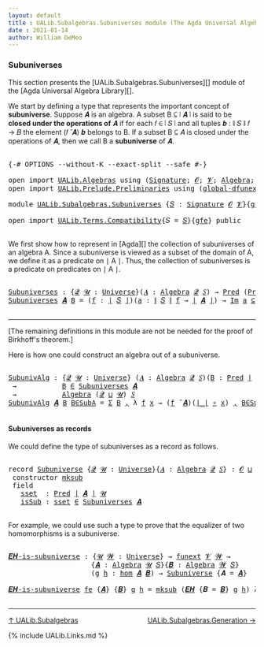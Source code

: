 ```yaml
---
layout: default
title : UALib.Subalgebras.Subuniverses module (The Agda Universal Algebra Library)
date : 2021-01-14
author: William DeMeo
---
```


### <a id="subuniverses">Subuniverses</a>

This section presents the [UALib.Subalgebras.Subuniverses][] module of the [Agda Universal Algebra Library][].

We start by defining a type that represents the important concept of **subuniverse**. Suppose 𝑨 is an algebra.  A subset B ⊆ ∣ 𝑨 ∣ is said to be **closed under the operations of** 𝑨 if for each 𝑓 ∈ ∣ 𝑆 ∣ and all tuples 𝒃 : ∥ 𝑆 ∥ 𝑓 → 𝐵 the element (𝑓 ̂ 𝑨) 𝒃 belongs to B. If a subset B ⊆ 𝐴 is closed under the operations of 𝑨, then we call B a **subuniverse** of 𝑨.

<pre class="Agda">

<a id="684" class="Symbol">{-#</a> <a id="688" class="Keyword">OPTIONS</a> <a id="696" class="Pragma">--without-K</a> <a id="708" class="Pragma">--exact-split</a> <a id="722" class="Pragma">--safe</a> <a id="729" class="Symbol">#-}</a>

<a id="734" class="Keyword">open</a> <a id="739" class="Keyword">import</a> <a id="746" href="UALib.Algebras.html" class="Module">UALib.Algebras</a> <a id="761" class="Keyword">using</a> <a id="767" class="Symbol">(</a><a id="768" href="UALib.Algebras.Signatures.html#1377" class="Function">Signature</a><a id="777" class="Symbol">;</a> <a id="779" href="universes.html#613" class="Generalizable">𝓞</a><a id="780" class="Symbol">;</a> <a id="782" href="universes.html#617" class="Generalizable">𝓥</a><a id="783" class="Symbol">;</a> <a id="785" href="UALib.Algebras.Algebras.html#771" class="Function">Algebra</a><a id="792" class="Symbol">;</a> <a id="794" href="UALib.Algebras.Algebras.html#3472" class="Function Operator">_↠_</a><a id="797" class="Symbol">)</a>
<a id="799" class="Keyword">open</a> <a id="804" class="Keyword">import</a> <a id="811" href="UALib.Prelude.Preliminaries.html" class="Module">UALib.Prelude.Preliminaries</a> <a id="839" class="Keyword">using</a> <a id="845" class="Symbol">(</a><a id="846" href="MGS-Subsingleton-Theorems.html#3468" class="Function">global-dfunext</a><a id="860" class="Symbol">;</a> <a id="862" href="universes.html#551" class="Postulate">Universe</a><a id="870" class="Symbol">;</a> <a id="872" href="universes.html#758" class="Function Operator">_̇</a><a id="874" class="Symbol">)</a>

<a id="877" class="Keyword">module</a> <a id="884" href="UALib.Subalgebras.Subuniverses.html" class="Module">UALib.Subalgebras.Subuniverses</a> <a id="915" class="Symbol">{</a><a id="916" href="UALib.Subalgebras.Subuniverses.html#916" class="Bound">𝑆</a> <a id="918" class="Symbol">:</a> <a id="920" href="UALib.Algebras.Signatures.html#1377" class="Function">Signature</a> <a id="930" href="universes.html#613" class="Generalizable">𝓞</a> <a id="932" href="universes.html#617" class="Generalizable">𝓥</a><a id="933" class="Symbol">}{</a><a id="935" href="UALib.Subalgebras.Subuniverses.html#935" class="Bound">gfe</a> <a id="939" class="Symbol">:</a> <a id="941" href="MGS-Subsingleton-Theorems.html#3468" class="Function">global-dfunext</a><a id="955" class="Symbol">}</a> <a id="957" class="Keyword">where</a>

<a id="964" class="Keyword">open</a> <a id="969" class="Keyword">import</a> <a id="976" href="UALib.Terms.Compatibility.html" class="Module">UALib.Terms.Compatibility</a><a id="1001" class="Symbol">{</a><a id="1002" class="Argument">𝑆</a> <a id="1004" class="Symbol">=</a> <a id="1006" href="UALib.Subalgebras.Subuniverses.html#916" class="Bound">𝑆</a><a id="1007" class="Symbol">}{</a><a id="1009" href="UALib.Subalgebras.Subuniverses.html#935" class="Bound">gfe</a><a id="1012" class="Symbol">}</a> <a id="1014" class="Keyword">public</a>

</pre>

We first show how to represent in [Agda][] the collection of subuniverses of an algebra A.  Since a subuniverse is viewed as a subset of the domain of A, we define it as a predicate on ∣ A ∣.  Thus, the collection of subuniverses is a predicate on predicates on ∣ A ∣.

<pre class="Agda">

<a id="Subuniverses"></a><a id="1318" href="UALib.Subalgebras.Subuniverses.html#1318" class="Function">Subuniverses</a> <a id="1331" class="Symbol">:</a> <a id="1333" class="Symbol">{</a><a id="1334" href="UALib.Subalgebras.Subuniverses.html#1334" class="Bound">𝓠</a> <a id="1336" href="UALib.Subalgebras.Subuniverses.html#1336" class="Bound">𝓤</a> <a id="1338" class="Symbol">:</a> <a id="1340" href="universes.html#551" class="Postulate">Universe</a><a id="1348" class="Symbol">}(</a><a id="1350" href="UALib.Subalgebras.Subuniverses.html#1350" class="Bound">𝑨</a> <a id="1352" class="Symbol">:</a> <a id="1354" href="UALib.Algebras.Algebras.html#771" class="Function">Algebra</a> <a id="1362" href="UALib.Subalgebras.Subuniverses.html#1334" class="Bound">𝓠</a> <a id="1364" href="UALib.Subalgebras.Subuniverses.html#916" class="Bound">𝑆</a><a id="1365" class="Symbol">)</a> <a id="1367" class="Symbol">→</a> <a id="1369" href="UALib.Relations.Unary.html#1078" class="Function">Pred</a> <a id="1374" class="Symbol">(</a><a id="1375" href="UALib.Relations.Unary.html#1078" class="Function">Pred</a> <a id="1380" href="UALib.Prelude.Preliminaries.html#11659" class="Function Operator">∣</a> <a id="1382" href="UALib.Subalgebras.Subuniverses.html#1350" class="Bound">𝑨</a> <a id="1384" href="UALib.Prelude.Preliminaries.html#11659" class="Function Operator">∣</a> <a id="1386" href="UALib.Subalgebras.Subuniverses.html#1336" class="Bound">𝓤</a><a id="1387" class="Symbol">)</a> <a id="1389" class="Symbol">(</a><a id="1390" href="UALib.Subalgebras.Subuniverses.html#930" class="Bound">𝓞</a> <a id="1392" href="Agda.Primitive.html#636" class="Function Operator">⊔</a> <a id="1394" href="UALib.Subalgebras.Subuniverses.html#932" class="Bound">𝓥</a> <a id="1396" href="Agda.Primitive.html#636" class="Function Operator">⊔</a> <a id="1398" href="UALib.Subalgebras.Subuniverses.html#1334" class="Bound">𝓠</a> <a id="1400" href="Agda.Primitive.html#636" class="Function Operator">⊔</a> <a id="1402" href="UALib.Subalgebras.Subuniverses.html#1336" class="Bound">𝓤</a><a id="1403" class="Symbol">)</a>
<a id="1405" href="UALib.Subalgebras.Subuniverses.html#1318" class="Function">Subuniverses</a> <a id="1418" href="UALib.Subalgebras.Subuniverses.html#1418" class="Bound">𝑨</a> <a id="1420" href="UALib.Subalgebras.Subuniverses.html#1420" class="Bound">B</a> <a id="1422" class="Symbol">=</a> <a id="1424" class="Symbol">(</a><a id="1425" href="UALib.Subalgebras.Subuniverses.html#1425" class="Bound">f</a> <a id="1427" class="Symbol">:</a> <a id="1429" href="UALib.Prelude.Preliminaries.html#11659" class="Function Operator">∣</a> <a id="1431" href="UALib.Subalgebras.Subuniverses.html#916" class="Bound">𝑆</a> <a id="1433" href="UALib.Prelude.Preliminaries.html#11659" class="Function Operator">∣</a><a id="1434" class="Symbol">)(</a><a id="1436" href="UALib.Subalgebras.Subuniverses.html#1436" class="Bound">a</a> <a id="1438" class="Symbol">:</a> <a id="1440" href="UALib.Prelude.Preliminaries.html#11740" class="Function Operator">∥</a> <a id="1442" href="UALib.Subalgebras.Subuniverses.html#916" class="Bound">𝑆</a> <a id="1444" href="UALib.Prelude.Preliminaries.html#11740" class="Function Operator">∥</a> <a id="1446" href="UALib.Subalgebras.Subuniverses.html#1425" class="Bound">f</a> <a id="1448" class="Symbol">→</a> <a id="1450" href="UALib.Prelude.Preliminaries.html#11659" class="Function Operator">∣</a> <a id="1452" href="UALib.Subalgebras.Subuniverses.html#1418" class="Bound">𝑨</a> <a id="1454" href="UALib.Prelude.Preliminaries.html#11659" class="Function Operator">∣</a><a id="1455" class="Symbol">)</a> <a id="1457" class="Symbol">→</a> <a id="1459" href="UALib.Relations.Unary.html#5354" class="Function Operator">Im</a> <a id="1462" href="UALib.Subalgebras.Subuniverses.html#1436" class="Bound">a</a> <a id="1464" href="UALib.Relations.Unary.html#5354" class="Function Operator">⊆</a> <a id="1466" href="UALib.Subalgebras.Subuniverses.html#1420" class="Bound">B</a> <a id="1468" class="Symbol">→</a> <a id="1470" class="Symbol">(</a><a id="1471" href="UALib.Subalgebras.Subuniverses.html#1425" class="Bound">f</a> <a id="1473" href="UALib.Algebras.Algebras.html#2921" class="Function Operator">̂</a> <a id="1475" href="UALib.Subalgebras.Subuniverses.html#1418" class="Bound">𝑨</a><a id="1476" class="Symbol">)</a> <a id="1478" href="UALib.Subalgebras.Subuniverses.html#1436" class="Bound">a</a> <a id="1480" href="UALib.Relations.Unary.html#2739" class="Function Operator">∈</a> <a id="1482" href="UALib.Subalgebras.Subuniverses.html#1420" class="Bound">B</a>

</pre>

-----------------------------------------

[The remaining definitions in this module are not be needed for the proof of Birkhoff's theorem.]


Here is how one could construct an algebra out of a subuniverse.

<pre class="Agda">

<a id="SubunivAlg"></a><a id="1720" href="UALib.Subalgebras.Subuniverses.html#1720" class="Function">SubunivAlg</a> <a id="1731" class="Symbol">:</a> <a id="1733" class="Symbol">{</a><a id="1734" href="UALib.Subalgebras.Subuniverses.html#1734" class="Bound">𝓠</a> <a id="1736" href="UALib.Subalgebras.Subuniverses.html#1736" class="Bound">𝓤</a> <a id="1738" class="Symbol">:</a> <a id="1740" href="universes.html#551" class="Postulate">Universe</a><a id="1748" class="Symbol">}</a> <a id="1750" class="Symbol">(</a><a id="1751" href="UALib.Subalgebras.Subuniverses.html#1751" class="Bound">𝑨</a> <a id="1753" class="Symbol">:</a> <a id="1755" href="UALib.Algebras.Algebras.html#771" class="Function">Algebra</a> <a id="1763" href="UALib.Subalgebras.Subuniverses.html#1734" class="Bound">𝓠</a> <a id="1765" href="UALib.Subalgebras.Subuniverses.html#916" class="Bound">𝑆</a><a id="1766" class="Symbol">)(</a><a id="1768" href="UALib.Subalgebras.Subuniverses.html#1768" class="Bound">B</a> <a id="1770" class="Symbol">:</a> <a id="1772" href="UALib.Relations.Unary.html#1078" class="Function">Pred</a> <a id="1777" href="UALib.Prelude.Preliminaries.html#11659" class="Function Operator">∣</a> <a id="1779" href="UALib.Subalgebras.Subuniverses.html#1751" class="Bound">𝑨</a> <a id="1781" href="UALib.Prelude.Preliminaries.html#11659" class="Function Operator">∣</a> <a id="1783" href="UALib.Subalgebras.Subuniverses.html#1736" class="Bound">𝓤</a><a id="1784" class="Symbol">)</a>
 <a id="1787" class="Symbol">→</a>           <a id="1799" href="UALib.Subalgebras.Subuniverses.html#1768" class="Bound">B</a> <a id="1801" href="UALib.Relations.Unary.html#2739" class="Function Operator">∈</a> <a id="1803" href="UALib.Subalgebras.Subuniverses.html#1318" class="Function">Subuniverses</a> <a id="1816" href="UALib.Subalgebras.Subuniverses.html#1751" class="Bound">𝑨</a>
 <a id="1819" class="Symbol">→</a>           <a id="1831" href="UALib.Algebras.Algebras.html#771" class="Function">Algebra</a> <a id="1839" class="Symbol">(</a><a id="1840" href="UALib.Subalgebras.Subuniverses.html#1734" class="Bound">𝓠</a> <a id="1842" href="Agda.Primitive.html#636" class="Function Operator">⊔</a> <a id="1844" href="UALib.Subalgebras.Subuniverses.html#1736" class="Bound">𝓤</a><a id="1845" class="Symbol">)</a> <a id="1847" href="UALib.Subalgebras.Subuniverses.html#916" class="Bound">𝑆</a>
<a id="1849" href="UALib.Subalgebras.Subuniverses.html#1720" class="Function">SubunivAlg</a> <a id="1860" href="UALib.Subalgebras.Subuniverses.html#1860" class="Bound">𝑨</a> <a id="1862" href="UALib.Subalgebras.Subuniverses.html#1862" class="Bound">B</a> <a id="1864" href="UALib.Subalgebras.Subuniverses.html#1864" class="Bound">B∈SubA</a> <a id="1871" class="Symbol">=</a> <a id="1873" href="Sigma-Type.html#120" class="Record">Σ</a> <a id="1875" href="UALib.Subalgebras.Subuniverses.html#1862" class="Bound">B</a> <a id="1877" href="UALib.Prelude.Preliminaries.html#5665" class="InductiveConstructor Operator">,</a> <a id="1879" class="Symbol">λ</a> <a id="1881" href="UALib.Subalgebras.Subuniverses.html#1881" class="Bound">f</a> <a id="1883" href="UALib.Subalgebras.Subuniverses.html#1883" class="Bound">x</a> <a id="1885" class="Symbol">→</a> <a id="1887" class="Symbol">(</a><a id="1888" href="UALib.Subalgebras.Subuniverses.html#1881" class="Bound">f</a> <a id="1890" href="UALib.Algebras.Algebras.html#2921" class="Function Operator">̂</a> <a id="1892" href="UALib.Subalgebras.Subuniverses.html#1860" class="Bound">𝑨</a><a id="1893" class="Symbol">)(</a><a id="1895" href="UALib.Prelude.Preliminaries.html#11659" class="Function Operator">∣_∣</a> <a id="1899" href="MGS-MLTT.html#3813" class="Function Operator">∘</a> <a id="1901" href="UALib.Subalgebras.Subuniverses.html#1883" class="Bound">x</a><a id="1902" class="Symbol">)</a> <a id="1904" href="UALib.Prelude.Preliminaries.html#5665" class="InductiveConstructor Operator">,</a> <a id="1906" href="UALib.Subalgebras.Subuniverses.html#1864" class="Bound">B∈SubA</a> <a id="1913" href="UALib.Subalgebras.Subuniverses.html#1881" class="Bound">f</a> <a id="1915" class="Symbol">(</a><a id="1916" href="UALib.Prelude.Preliminaries.html#11659" class="Function Operator">∣_∣</a> <a id="1920" href="MGS-MLTT.html#3813" class="Function Operator">∘</a> <a id="1922" href="UALib.Subalgebras.Subuniverses.html#1883" class="Bound">x</a><a id="1923" class="Symbol">)(</a><a id="1925" href="UALib.Prelude.Preliminaries.html#11740" class="Function Operator">∥_∥</a> <a id="1929" href="MGS-MLTT.html#3813" class="Function Operator">∘</a> <a id="1931" href="UALib.Subalgebras.Subuniverses.html#1883" class="Bound">x</a><a id="1932" class="Symbol">)</a>

</pre>



#### <a id="subuniverses-as-records">Subuniverses as records</a>

We could define the type of subuniverses as a record as follows.

<pre class="Agda">

<a id="2095" class="Keyword">record</a> <a id="Subuniverse"></a><a id="2102" href="UALib.Subalgebras.Subuniverses.html#2102" class="Record">Subuniverse</a> <a id="2114" class="Symbol">{</a><a id="2115" href="UALib.Subalgebras.Subuniverses.html#2115" class="Bound">𝓠</a> <a id="2117" href="UALib.Subalgebras.Subuniverses.html#2117" class="Bound">𝓤</a> <a id="2119" class="Symbol">:</a> <a id="2121" href="universes.html#551" class="Postulate">Universe</a><a id="2129" class="Symbol">}{</a><a id="2131" href="UALib.Subalgebras.Subuniverses.html#2131" class="Bound">𝑨</a> <a id="2133" class="Symbol">:</a> <a id="2135" href="UALib.Algebras.Algebras.html#771" class="Function">Algebra</a> <a id="2143" href="UALib.Subalgebras.Subuniverses.html#2115" class="Bound">𝓠</a> <a id="2145" href="UALib.Subalgebras.Subuniverses.html#916" class="Bound">𝑆</a><a id="2146" class="Symbol">}</a> <a id="2148" class="Symbol">:</a> <a id="2150" href="UALib.Subalgebras.Subuniverses.html#930" class="Bound">𝓞</a> <a id="2152" href="Agda.Primitive.html#636" class="Function Operator">⊔</a> <a id="2154" href="UALib.Subalgebras.Subuniverses.html#932" class="Bound">𝓥</a> <a id="2156" href="Agda.Primitive.html#636" class="Function Operator">⊔</a> <a id="2158" class="Symbol">(</a><a id="2159" href="UALib.Subalgebras.Subuniverses.html#2115" class="Bound">𝓠</a> <a id="2161" href="Agda.Primitive.html#636" class="Function Operator">⊔</a> <a id="2163" href="UALib.Subalgebras.Subuniverses.html#2117" class="Bound">𝓤</a><a id="2164" class="Symbol">)</a> <a id="2166" href="universes.html#527" class="Function Operator">⁺</a> <a id="2168" href="universes.html#758" class="Function Operator">̇</a> <a id="2170" class="Keyword">where</a>
 <a id="2177" class="Keyword">constructor</a> <a id="mksub"></a><a id="2189" href="UALib.Subalgebras.Subuniverses.html#2189" class="InductiveConstructor">mksub</a>
 <a id="2196" class="Keyword">field</a>
   <a id="Subuniverse.sset"></a><a id="2205" href="UALib.Subalgebras.Subuniverses.html#2205" class="Field">sset</a>  <a id="2211" class="Symbol">:</a> <a id="2213" href="UALib.Relations.Unary.html#1078" class="Function">Pred</a> <a id="2218" href="UALib.Prelude.Preliminaries.html#11659" class="Function Operator">∣</a> <a id="2220" href="UALib.Subalgebras.Subuniverses.html#2131" class="Bound">𝑨</a> <a id="2222" href="UALib.Prelude.Preliminaries.html#11659" class="Function Operator">∣</a> <a id="2224" href="UALib.Subalgebras.Subuniverses.html#2117" class="Bound">𝓤</a>
   <a id="Subuniverse.isSub"></a><a id="2229" href="UALib.Subalgebras.Subuniverses.html#2229" class="Field">isSub</a> <a id="2235" class="Symbol">:</a> <a id="2237" href="UALib.Subalgebras.Subuniverses.html#2205" class="Field">sset</a> <a id="2242" href="UALib.Relations.Unary.html#2739" class="Function Operator">∈</a> <a id="2244" href="UALib.Subalgebras.Subuniverses.html#1318" class="Function">Subuniverses</a> <a id="2257" href="UALib.Subalgebras.Subuniverses.html#2131" class="Bound">𝑨</a>

</pre>

For example, we could use such a type to prove that the equalizer of two homomorphisms is a subuniverse.

<pre class="Agda">

<a id="𝑬𝑯-is-subuniverse"></a><a id="2392" href="UALib.Subalgebras.Subuniverses.html#2392" class="Function">𝑬𝑯-is-subuniverse</a> <a id="2410" class="Symbol">:</a> <a id="2412" class="Symbol">{</a><a id="2413" href="UALib.Subalgebras.Subuniverses.html#2413" class="Bound">𝓤</a> <a id="2415" href="UALib.Subalgebras.Subuniverses.html#2415" class="Bound">𝓦</a> <a id="2417" class="Symbol">:</a> <a id="2419" href="universes.html#551" class="Postulate">Universe</a><a id="2427" class="Symbol">}</a> <a id="2429" class="Symbol">→</a> <a id="2431" href="MGS-FunExt-from-Univalence.html#393" class="Function">funext</a> <a id="2438" href="UALib.Subalgebras.Subuniverses.html#932" class="Bound">𝓥</a> <a id="2440" href="UALib.Subalgebras.Subuniverses.html#2415" class="Bound">𝓦</a> <a id="2442" class="Symbol">→</a>
                    <a id="2464" class="Symbol">{</a><a id="2465" href="UALib.Subalgebras.Subuniverses.html#2465" class="Bound">𝑨</a> <a id="2467" class="Symbol">:</a> <a id="2469" href="UALib.Algebras.Algebras.html#771" class="Function">Algebra</a> <a id="2477" href="UALib.Subalgebras.Subuniverses.html#2413" class="Bound">𝓤</a> <a id="2479" href="UALib.Subalgebras.Subuniverses.html#916" class="Bound">𝑆</a><a id="2480" class="Symbol">}{</a><a id="2482" href="UALib.Subalgebras.Subuniverses.html#2482" class="Bound">𝑩</a> <a id="2484" class="Symbol">:</a> <a id="2486" href="UALib.Algebras.Algebras.html#771" class="Function">Algebra</a> <a id="2494" href="UALib.Subalgebras.Subuniverses.html#2415" class="Bound">𝓦</a> <a id="2496" href="UALib.Subalgebras.Subuniverses.html#916" class="Bound">𝑆</a><a id="2497" class="Symbol">}</a>
                    <a id="2519" class="Symbol">(</a><a id="2520" href="UALib.Subalgebras.Subuniverses.html#2520" class="Bound">g</a> <a id="2522" href="UALib.Subalgebras.Subuniverses.html#2522" class="Bound">h</a> <a id="2524" class="Symbol">:</a> <a id="2526" href="UALib.Homomorphisms.Basic.html#2333" class="Function">hom</a> <a id="2530" href="UALib.Subalgebras.Subuniverses.html#2465" class="Bound">𝑨</a> <a id="2532" href="UALib.Subalgebras.Subuniverses.html#2482" class="Bound">𝑩</a><a id="2533" class="Symbol">)</a> <a id="2535" class="Symbol">→</a> <a id="2537" href="UALib.Subalgebras.Subuniverses.html#2102" class="Record">Subuniverse</a> <a id="2549" class="Symbol">{</a><a id="2550" class="Argument">𝑨</a> <a id="2552" class="Symbol">=</a> <a id="2554" href="UALib.Subalgebras.Subuniverses.html#2465" class="Bound">𝑨</a><a id="2555" class="Symbol">}</a>

<a id="2558" href="UALib.Subalgebras.Subuniverses.html#2392" class="Function">𝑬𝑯-is-subuniverse</a> <a id="2576" href="UALib.Subalgebras.Subuniverses.html#2576" class="Bound">fe</a> <a id="2579" class="Symbol">{</a><a id="2580" href="UALib.Subalgebras.Subuniverses.html#2580" class="Bound">𝑨</a><a id="2581" class="Symbol">}</a> <a id="2583" class="Symbol">{</a><a id="2584" href="UALib.Subalgebras.Subuniverses.html#2584" class="Bound">𝑩</a><a id="2585" class="Symbol">}</a> <a id="2587" href="UALib.Subalgebras.Subuniverses.html#2587" class="Bound">g</a> <a id="2589" href="UALib.Subalgebras.Subuniverses.html#2589" class="Bound">h</a> <a id="2591" class="Symbol">=</a> <a id="2593" href="UALib.Subalgebras.Subuniverses.html#2189" class="InductiveConstructor">mksub</a> <a id="2599" class="Symbol">(</a><a id="2600" href="UALib.Homomorphisms.Basic.html#4243" class="Function">𝑬𝑯</a> <a id="2603" class="Symbol">{</a><a id="2604" class="Argument">𝑩</a> <a id="2606" class="Symbol">=</a> <a id="2608" href="UALib.Subalgebras.Subuniverses.html#2584" class="Bound">𝑩</a><a id="2609" class="Symbol">}</a> <a id="2611" href="UALib.Subalgebras.Subuniverses.html#2587" class="Bound">g</a> <a id="2613" href="UALib.Subalgebras.Subuniverses.html#2589" class="Bound">h</a><a id="2614" class="Symbol">)</a> <a id="2616" class="Symbol">λ</a> <a id="2618" href="UALib.Subalgebras.Subuniverses.html#2618" class="Bound">𝑓</a> <a id="2620" href="UALib.Subalgebras.Subuniverses.html#2620" class="Bound">𝒂</a> <a id="2622" href="UALib.Subalgebras.Subuniverses.html#2622" class="Bound">x</a> <a id="2624" class="Symbol">→</a> <a id="2626" href="UALib.Homomorphisms.Basic.html#4560" class="Function">𝑬𝑯-closed</a> <a id="2636" class="Symbol">{</a><a id="2637" class="Argument">𝑨</a> <a id="2639" class="Symbol">=</a> <a id="2641" href="UALib.Subalgebras.Subuniverses.html#2580" class="Bound">𝑨</a><a id="2642" class="Symbol">}{</a><a id="2644" class="Argument">𝑩</a> <a id="2646" class="Symbol">=</a> <a id="2648" href="UALib.Subalgebras.Subuniverses.html#2584" class="Bound">𝑩</a><a id="2649" class="Symbol">}</a><a id="2650" href="UALib.Subalgebras.Subuniverses.html#2576" class="Bound">fe</a> <a id="2653" href="UALib.Subalgebras.Subuniverses.html#2587" class="Bound">g</a> <a id="2655" href="UALib.Subalgebras.Subuniverses.html#2589" class="Bound">h</a> <a id="2657" href="UALib.Subalgebras.Subuniverses.html#2618" class="Bound">𝑓</a> <a id="2659" href="UALib.Subalgebras.Subuniverses.html#2620" class="Bound">𝒂</a> <a id="2661" href="UALib.Subalgebras.Subuniverses.html#2622" class="Bound">x</a>

</pre>

-------------------------------

[↑ UALib.Subalgebras](UALib.Subalgebras.html)
<span style="float:right;">[UALib.Subalgebras.Generation →](UALib.Subalgebras.Generation.html)</span>

{% include UALib.Links.md %}
